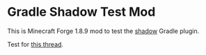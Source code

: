 # Gradle Shadow Test Mod
This is Minecraft Forge 1.8.9 mod to test the [shadow](https://github.com/johnrengelman/shadow) Gradle plugin.

Test for [this thread](http://www.minecraftforge.net/forum/index.php/topic,37243.0.html).
